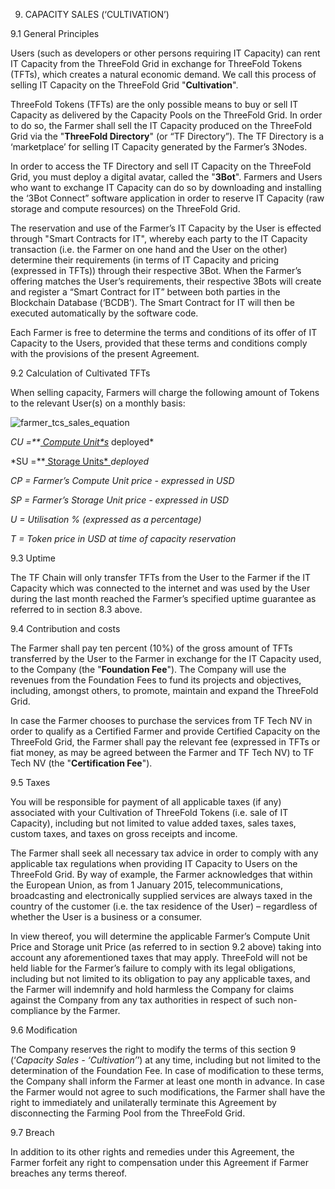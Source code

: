 9. CAPACITY SALES (‘CULTIVATION’)

9.1 General Principles

Users (such as developers or other persons requiring IT Capacity) can rent IT Capacity from the ThreeFold Grid in exchange for ThreeFold Tokens (TFTs), which creates a natural economic demand. We call this process of selling IT Capacity on the ThreeFold Grid "**Cultivation**".

ThreeFold Tokens (TFTs) are the only possible means to buy or sell IT Capacity as delivered by the Capacity Pools on the ThreeFold Grid. In order to do so, the Farmer shall sell the IT Capacity produced on the ThreeFold Grid via the "**ThreeFold Directory**" (or “TF Directory”). The TF Directory is a ‘marketplace’ for selling IT Capacity generated by the Farmer’s 3Nodes.

In order to access the TF Directory and sell IT Capacity on the ThreeFold Grid, you must deploy a digital avatar, called the "**3Bot**". Farmers and Users who want to exchange IT Capacity can do so by downloading and installing the ‘3Bot Connect” software application in order to reserve IT Capacity (raw storage and compute resources) on the ThreeFold Grid.

The reservation and use of the Farmer’s IT Capacity by the User is effected through "Smart Contracts for IT", whereby each party to the IT Capacity transaction (i.e. the Farmer on one hand and the User on the other) determine their requirements (in terms of IT Capacity and pricing (expressed in TFTs)) through their respective 3Bot. When the Farmer’s offering matches the User’s requirements, their respective 3Bots will create and register a “Smart Contract for IT” between both parties in the Blockchain Database (‘BCDB’). The Smart Contract for IT will then be executed automatically by the software code.

Each Farmer is free to determine the terms and conditions of its offer of IT Capacity to the Users, provided that these terms and conditions comply with the provisions of the present Agreement.

9.2 Calculation of Cultivated TFTs

When selling capacity, Farmers will charge the following amount of Tokens to the relevant User(s) on a monthly basis: 

![farmer_tcs_sales_equation](farmer_tcs_sales_equation.png)

*CU =**[ Compute Unit*s](https://docs.grid.tf/threefold/info/src/branch/master/concepts/cloud_units.md)* deployed*

*SU =**[ Storage Units* ](https://docs.grid.tf/threefold/info/src/branch/master/concepts/cloud_units.md)*deployed*

*CP = Farmer’s Compute Unit price - expressed in USD*

*SP = Farmer’s Storage Unit price - expressed in USD*

*U = Utilisation % (expressed as a percentage)*

*T = Token price in USD at time of capacity reservation*

9.3 Uptime

The TF Chain will only transfer TFTs from the User to the Farmer if the IT Capacity which was connected to the internet and was used by the User during the last month reached the Farmer’s specified uptime guarantee as referred to in section 8.3 above.

9.4 Contribution and costs

The Farmer shall pay ten percent (10%) of the gross amount of TFTs transferred by the User to the Farmer in exchange for the IT Capacity used, to the Company (the "**Foundation Fee**"). The Company will use the revenues from the Foundation Fees to fund its projects and objectives, including, amongst others, to promote, maintain and expand the ThreeFold Grid.  

In case the Farmer chooses to purchase the services from TF Tech NV in order to qualify as a Certified Farmer and provide Certified Capacity on the ThreeFold Grid, the Farmer shall pay the relevant fee (expressed in TFTs or fiat money, as may be agreed between the Farmer and TF Tech NV) to TF Tech NV (the "**Certification Fee**"). 

9.5 Taxes

You will be responsible for payment of all applicable taxes (if any) associated with your Cultivation of ThreeFold Tokens (i.e. sale of IT Capacity), including but not limited to value added taxes, sales taxes, custom taxes, and taxes on gross receipts and income. 

The Farmer shall seek all necessary tax advice in order to comply with any applicable tax regulations when providing IT Capacity to Users on the ThreeFold Grid. By way of example, the Farmer acknowledges that within the European Union, as from 1 January 2015, telecommunications, broadcasting and electronically supplied services are always taxed in the country of the customer (i.e. the tax residence of the User) – regardless of whether the User is a business or a consumer. 

In view thereof, you will determine the applicable Farmer’s Compute Unit Price and Storage unit Price (as referred to in section 9.2 above) taking into account any aforementioned taxes that may apply. ThreeFold will not be held liable for the Farmer’s failure to comply with its legal obligations, including but not limited to its obligation to pay any applicable taxes, and the Farmer will indemnify and hold harmless the Company for claims against the Company from any tax authorities in respect of such non-compliance by the Farmer.

9.6 Modification

The Company reserves the right to modify the terms of this section 9 (‘*Capacity Sales - ‘Cultivation’*’) at any time, including but not limited to the determination of the Foundation Fee. In case of modification to these terms, the Company shall inform the Farmer at least one month in advance. In case the Farmer would not agree to such modifications, the Farmer shall have the right to immediately and unilaterally terminate this Agreement by disconnecting the Farming Pool from the ThreeFold Grid.

9.7 Breach

In addition to its other rights and remedies under this Agreement, the Farmer forfeit any right to compensation under this Agreement if Farmer breaches any terms thereof.